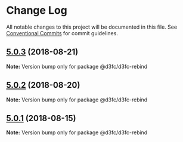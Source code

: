 # Change Log

All notable changes to this project will be documented in this file.
See [Conventional Commits](https://conventionalcommits.org) for commit guidelines.

<a name="5.0.3"></a>
## [5.0.3](https://github.com/d3fc/d3fc-rebind/compare/@d3fc/d3fc-rebind@5.0.2...@d3fc/d3fc-rebind@5.0.3) (2018-08-21)




**Note:** Version bump only for package @d3fc/d3fc-rebind

<a name="5.0.2"></a>
## [5.0.2](https://github.com/d3fc/d3fc/compare/@d3fc/d3fc-rebind@5.0.1...@d3fc/d3fc-rebind@5.0.2) (2018-08-20)




**Note:** Version bump only for package @d3fc/d3fc-rebind

<a name="5.0.1"></a>
## [5.0.1](https://github.com/d3fc/d3fc/compare/@d3fc/d3fc-rebind@5.0.0...@d3fc/d3fc-rebind@5.0.1) (2018-08-15)




**Note:** Version bump only for package @d3fc/d3fc-rebind
